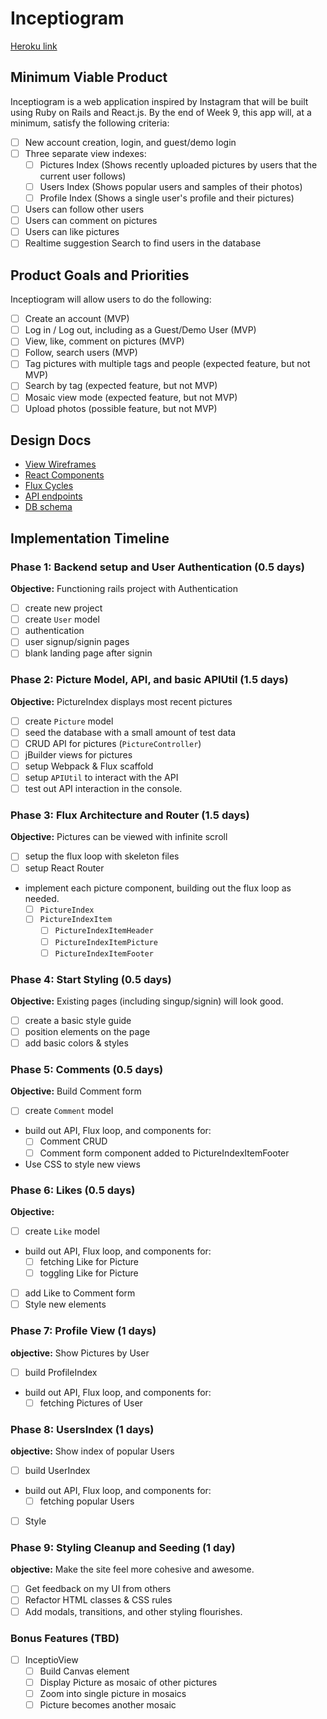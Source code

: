 # Inceptiogram

[Heroku link][heroku]

[heroku]: http://www.inceptiogram.com

## Minimum Viable Product

Inceptiogram is a web application inspired by Instagram that will be built using Ruby on Rails and React.js.  By the end of Week 9, this app will, at a minimum, satisfy the following criteria:

- [ ] New account creation, login, and guest/demo login
- [ ] Three separate view indexes:
  - [ ] Pictures Index (Shows recently uploaded pictures by users that the current user follows)
  - [ ] Users Index (Shows popular users and samples of their photos)
  - [ ] Profile Index (Shows a single user's profile and their pictures)
- [ ] Users can follow other users
- [ ] Users can comment on pictures
- [ ] Users can like pictures
- [ ] Realtime suggestion Search to find users in the database

## Product Goals and Priorities

Inceptiogram will allow users to do the following:

<!-- This is a Markdown checklist. Use it to keep track of your
progress. Put an x between the brackets for a checkmark: [x] -->

- [ ] Create an account (MVP)
- [ ] Log in / Log out, including as a Guest/Demo User (MVP)
- [ ] View, like, comment on pictures (MVP)
- [ ] Follow, search users (MVP)
- [ ] Tag pictures with multiple tags and people (expected feature, but not MVP)
- [ ] Search by tag (expected feature, but not MVP)
- [ ] Mosaic view mode (expected feature, but not MVP)
- [ ] Upload photos (possible feature, but not MVP)

## Design Docs
* [View Wireframes][views]
* [React Components][components]
* [Flux Cycles][flux-cycles]
* [API endpoints][api-endpoints]
* [DB schema][schema]

[views]: ./docs/views.md
[components]: ./docs/components.md
[flux-cycles]: ./docs/flux-cycles.md
[api-endpoints]: ./docs/api-endpoints.md
[schema]: ./docs/schema.md

## Implementation Timeline

### Phase 1: Backend setup and User Authentication (0.5 days)

**Objective:** Functioning rails project with Authentication

- [ ] create new project
- [ ] create `User` model
- [ ] authentication
- [ ] user signup/signin pages
- [ ] blank landing page after signin

### Phase 2: Picture Model, API, and basic APIUtil (1.5 days)

**Objective:** PictureIndex displays most recent pictures

- [ ] create `Picture` model
- [ ] seed the database with a small amount of test data
- [ ] CRUD API for pictures (`PictureController`)
- [ ] jBuilder views for pictures
- [ ] setup Webpack & Flux scaffold
- [ ] setup `APIUtil` to interact with the API
- [ ] test out API interaction in the console.

### Phase 3: Flux Architecture and Router (1.5 days)

**Objective:** Pictures can be viewed with infinite scroll

- [ ] setup the flux loop with skeleton files
- [ ] setup React Router
- implement each picture component, building out the flux loop as needed.
  - [ ] `PictureIndex`
  - [ ] `PictureIndexItem`
    - [ ] `PictureIndexItemHeader`
    - [ ] `PictureIndexItemPicture`
    - [ ] `PictureIndexItemFooter`

### Phase 4: Start Styling (0.5 days)

**Objective:** Existing pages (including singup/signin) will look good.

- [ ] create a basic style guide
- [ ] position elements on the page
- [ ] add basic colors & styles

### Phase 5: Comments (0.5 days)

**Objective:** Build Comment form

- [ ] create `Comment` model
- build out API, Flux loop, and components for:
  - [ ] Comment CRUD
  - [ ] Comment form component added to PictureIndexItemFooter
- Use CSS to style new views

### Phase 6: Likes (0.5 days)

**Objective:**

- [ ] create `Like` model
- build out API, Flux loop, and components for:
  - [ ] fetching Like for Picture
  - [ ] toggling Like for Picture
- [ ] add Like to Comment form  
- [ ] Style new elements

### Phase 7: Profile View (1 days)

**objective:** Show Pictures by User

- [ ] build ProfileIndex
- build out API, Flux loop, and components for:
  - [ ] fetching Pictures of User

### Phase 8: UsersIndex (1 days)

**objective:** Show index of popular Users

- [ ] build UserIndex
- build out API, Flux loop, and components for:
  - [ ] fetching popular Users
- [ ] Style

### Phase 9: Styling Cleanup and Seeding (1 day)

**objective:** Make the site feel more cohesive and awesome.

- [ ] Get feedback on my UI from others
- [ ] Refactor HTML classes & CSS rules
- [ ] Add modals, transitions, and other styling flourishes.

### Bonus Features (TBD)
- [ ] InceptioView
  - [ ] Build Canvas element
  - [ ] Display Picture as mosaic of other pictures
  - [ ] Zoom into single picture in mosaics
  - [ ] Picture becomes another mosaic

<!-- [phase-one]: ./docs/phases/phase1.md
[phase-two]: ./docs/phases/phase2.md
[phase-three]: ./docs/phases/phase3.md
[phase-four]: ./docs/phases/phase4.md
[phase-five]: ./docs/phases/phase5.md -->
